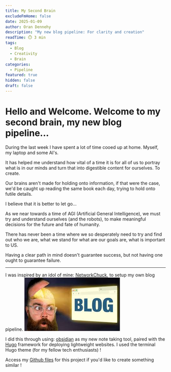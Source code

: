```yaml
---
title: My Second Brain
excludeFmHome: false
date: 2025-01-09
author: Oran Dennehy
description: "My new blog pipeline: For clarity and creation"
readTime: ⏱️ 3 min
tags:
  - Blog
  - Creativity
  - Brain
categories:
  - Pipeline
featured: true
hidden: false
draft: false
---
```


# Hello and Welcome. Welcome to my second brain, my new blog pipeline...


During the last week I have spent a lot of time cooed up at home. Myself, my laptop and some AI's.

It has helped me understand how vital of a time it is for all of us to portray what is in our minds and turn that into digestible content for ourselves. To create.

Our brains aren't made for holding onto information, if that were the case, we'd be caught up reading the same book each day, trying to hold onto futile details.

I believe that it is better to let go...

As we near towards a time of AGI (Artificial General Intelligence), we must try and understand ourselves (and the robots), to make meaningful decisions for the future and fate of humanity.

There has never been a time where we so desperately need to try and find out who we are, what we stand for what are our goals are, what is important to US.

Having a clear path in mind doesn't guarantee success, but not having one ought to guarantee failure.

---

I was inspired by an idol of mine: [NetworkChuck](https://www.youtube.com/watch?v=dnE7c0ELEH8), to setup my own blog pipeline.
![Image Description](/images/download%20(2).jpeg)

I did this through using: [obsidian](https://obsidian.md/download) as my new note taking tool, paired with the [Hugo](https://gohugo.io/) framework for deploying lightweight websites. I used the terminal Hugo theme (for my fellow tech enthusiasts) !

Access my [Github files](https://github.com/tldoran/MyBlog) for this project if you'd like to create something similar !



